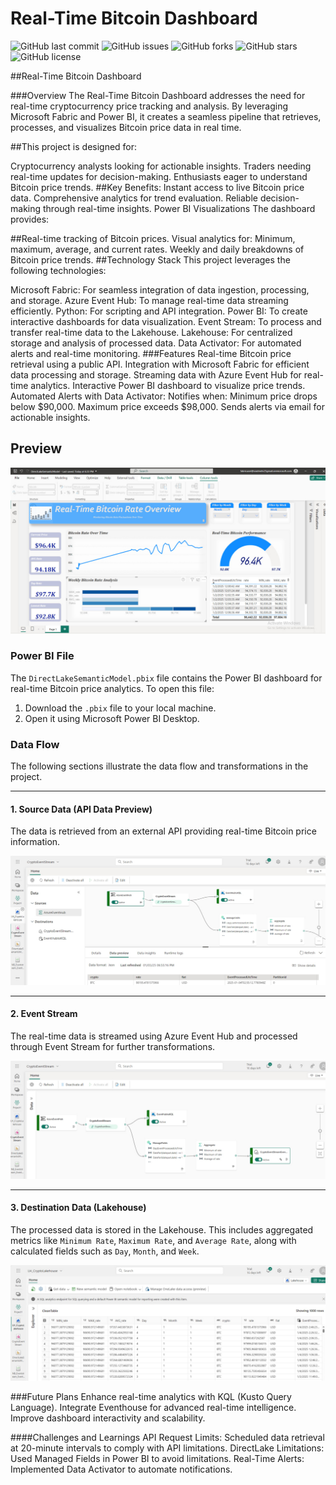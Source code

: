 # Real-Time Bitcoin Dashboard
![GitHub last commit](https://img.shields.io/github/last-commit/Sahar-rad/Real-Time-Bitcoin-Dashboard)
![GitHub issues](https://img.shields.io/github/issues/Sahar-rad/Real-Time-Bitcoin-Dashboard)
![GitHub forks](https://img.shields.io/github/forks/Sahar-rad/Real-Time-Bitcoin-Dashboard)
![GitHub stars](https://img.shields.io/github/stars/Sahar-rad/Real-Time-Bitcoin-Dashboard)
![GitHub license](https://img.shields.io/github/license/Sahar-rad/Real-Time-Bitcoin-Dashboard)


##Real-Time Bitcoin Dashboard

###Overview
The Real-Time Bitcoin Dashboard addresses the need for real-time cryptocurrency price tracking and analysis. By leveraging Microsoft Fabric and Power BI, it creates a seamless pipeline that retrieves, processes, and visualizes Bitcoin price data in real time.

##This project is designed for:

Cryptocurrency analysts looking for actionable insights.
Traders needing real-time updates for decision-making.
Enthusiasts eager to understand Bitcoin price trends.
##Key Benefits:
Instant access to live Bitcoin price data.
Comprehensive analytics for trend evaluation.
Reliable decision-making through real-time insights.
Power BI Visualizations
The dashboard provides:

##Real-time tracking of Bitcoin prices.
Visual analytics for:
Minimum, maximum, average, and current rates.
Weekly and daily breakdowns of Bitcoin price trends.
##Technology Stack
This project leverages the following technologies:

Microsoft Fabric: For seamless integration of data ingestion, processing, and storage.
Azure Event Hub: To manage real-time data streaming efficiently.
Python: For scripting and API integration.
Power BI: To create interactive dashboards for data visualization.
Event Stream: To process and transfer real-time data to the Lakehouse.
Lakehouse: For centralized storage and analysis of processed data.
Data Activator: For automated alerts and real-time monitoring.
###Features
Real-time Bitcoin price retrieval using a public API.
Integration with Microsoft Fabric for efficient data processing and storage.
Streaming data with Azure Event Hub for real-time analytics.
Interactive Power BI dashboard to visualize price trends.
Automated Alerts with Data Activator:
Notifies when:
Minimum price drops below $90,000.
Maximum price exceeds $98,000.
Sends alerts via email for actionable insights.



## Preview
![Dashboard Preview](images/dashboard.png)

### Power BI File
The `DirectLakeSemanticModel.pbix` file contains the Power BI dashboard for real-time Bitcoin price analytics. To open this file:
1. Download the `.pbix` file to your local machine.
2. Open it using Microsoft Power BI Desktop.

### Data Flow
The following sections illustrate the data flow and transformations in the project.

---

#### **1. Source Data (API Data Preview)**
The data is retrieved from an external API providing real-time Bitcoin price information.

![Source Data Preview](images/source_data.png)

---

#### **2. Event Stream**
The real-time data is streamed using Azure Event Hub and processed through Event Stream for further transformations.

![Event Stream Flow](images/event_stream_flow.png)

---

#### **3. Destination Data (Lakehouse)**
The processed data is stored in the Lakehouse. This includes aggregated metrics like `Minimum Rate`, `Maximum Rate`, and `Average Rate`, along with calculated fields such as `Day`, `Month`, and `Week`.

![Destination Data Preview](images/destination_data.png)

###Future Plans
Enhance real-time analytics with KQL (Kusto Query Language).
Integrate Eventhouse for advanced real-time intelligence.
Improve dashboard interactivity and scalability.


####Challenges and Learnings
API Request Limits: Scheduled data retrieval at 20-minute intervals to comply with API limitations.
DirectLake Limitations: Used Managed Fields in Power BI to avoid limitations.
Real-Time Alerts: Implemented Data Activator to automate notifications.

























